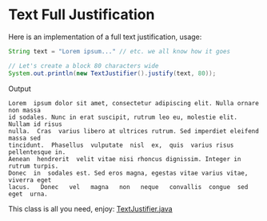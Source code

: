 Text Full Justification
=======================

Here is an implementation of a full text justification, usage:

```java
String text = "Lorem ipsum..." // etc. we all know how it goes

// Let's create a block 80 characters wide
System.out.println(new TextJustifier().justify(text, 80));
```

Output
```
Lorem  ipsum dolor sit amet, consectetur adipiscing elit. Nulla ornare non massa
id sodales. Nunc in erat suscipit, rutrum leo eu, molestie elit. Nullam id risus
nulla.  Cras  varius libero at ultrices rutrum. Sed imperdiet eleifend massa sed
tincidunt.  Phasellus  vulputate  nisl  ex,  quis  varius risus pellentesque in.
Aenean  hendrerit  velit vitae nisi rhoncus dignissim. Integer in rutrum turpis.
Donec  in  sodales est. Sed eros magna, egestas vitae varius vitae, viverra eget
lacus.   Donec   vel   magna   non   neque   convallis  congue  sed  eget  urna.
```

This class is all you need, enjoy: [TextJustifier.java](../master/src/main/java/org/zezutom/justification/TextJustifier.java)

